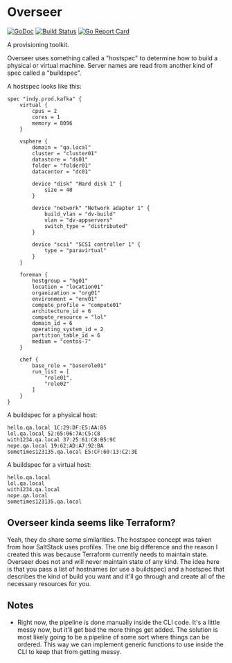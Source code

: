# Overseer
[![GoDoc](https://godoc.org/github.com/iamthemuffinman/overseer?status.svg)](https://godoc.org/github.com/iamthemuffinman/overseer)
[![Build Status](https://travis-ci.org/iamthemuffinman/overseer.svg?branch=master)](https://travis-ci.org/iamthemuffinman/overseer) [![Go Report Card](https://goreportcard.com/badge/github.com/iamthemuffinman/overseer)](https://goreportcard.com/report/github.com/iamthemuffinman/overseer)

A provisioning toolkit.

Overseer uses something called a "hostspec" to determine how to build a physical or virtual machine.
Server names are read from another kind of spec called a "buildspec".

A hostspec looks like this:
```hcl
spec "indy.prod.kafka" {
    virtual {
        cpus = 2
        cores = 1
        memory = 8096
    }

    vsphere {
        domain = "qa.local"
        cluster = "cluster01"
        datastore = "ds01"
        folder = "folder01"
        datacenter = "dc01"

        device "disk" "Hard disk 1" {
            size = 40
        }

        device "network" "Network adapter 1" {
            build_vlan = "dv-build"
            vlan = "dv-appservers"
            switch_type = "distributed"
        }

        device "scsi" "SCSI controller 1" {
            type = "paravirtual"
        }
    }

    foreman {
        hostgroup = "hg01"
        location = "location01"
        organization = "org01"
        environment = "env01"
        compute_profile = "compute01"
        architecture_id = 6
        compute_resource = "lol"
        domain_id = 6
        operating_system_id = 2
        partition_table_id = 6
        medium = "centos-7"
    }

    chef {
        base_role = "baserole01"
        run_list = [
            "role01",
            "role02"
        ]
    }
}
```

A buildspec for a physical host:
```hcl
hello.qa.local 1C:29:DF:E5:AA:B5
lol.qa.local 52:65:06:7A:C5:C8
with1234.qa.local 37:25:61:C8:B5:9C
nope.qa.local 19:62:AD:A7:92:BA
sometimes123135.qa.local E5:CF:60:13:C2:3E
```

A buildspec for a virtual host:
```hcl
hello.qa.local
lol.qa.local
with1234.qa.local
nope.qa.local
sometimes123135.qa.local
```

## Overseer kinda seems like Terraform?
Yeah, they do share some similarities. The hostspec concept was taken from how SaltStack uses profiles.
The one big difference and the reason I created this was because Terraform currently needs to maintain state.
Overseer does not and will never maintain state of any kind. The idea here is that you pass a list of hostnames
(or use a buildspec) and a hostspec that describes the kind of build you want and it'll go through and create
all of the necessary resources for you.


## Notes
* Right now, the pipeline is done manually inside the CLI code. It's a little messy now, but it'll get bad the more
things get added. The solution is most likely going to be a pipeline of some sort where things can be ordered.
This way we can implement generic functions to use inside the CLI to keep that from getting messy.
